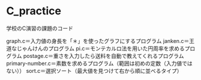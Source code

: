 # C_practice

学校のC演習の課題のコード

graph.c＝入力値の身長を「＊」を使ったグラフにするプログラム
janken.c＝王道なじゃんけんのプログラム
pi.c＝モンテカルロ法を用いた円周率を求めるプログラム
postage.c＝重さを入力したら送料を自動で教えてくれるプログラム
primary-number.c＝素数を求めるプログラム（範囲は初めの定数（入力値ではない））
sort.c＝選択ソート（最大値を見つけて右から順に並べるタイプ）
